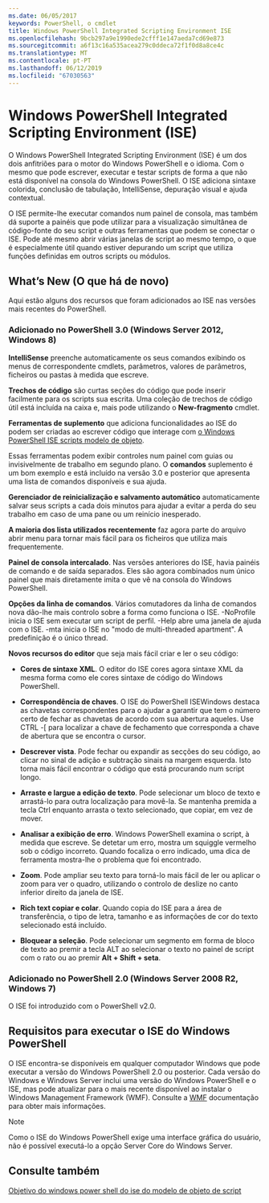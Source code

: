 ```yaml
---
ms.date: 06/05/2017
keywords: PowerShell, o cmdlet
title: Windows PowerShell Integrated Scripting Environment ISE
ms.openlocfilehash: 9bcb297a9e1990ede2cfff1e147aeda7cd69e873
ms.sourcegitcommit: a6f13c16a535acea279c0ddeca72f1f0d8a8ce4c
ms.translationtype: MT
ms.contentlocale: pt-PT
ms.lasthandoff: 06/12/2019
ms.locfileid: "67030563"
---
```

# <a name="windows-powershell-integrated-scripting-environment-ise"></a>Windows PowerShell Integrated Scripting Environment (ISE)

O Windows PowerShell Integrated Scripting Environment (ISE) é um dos dois anfitriões para o motor do Windows PowerShell e o idioma. Com o mesmo que pode escrever, executar e testar scripts de forma a que não está disponível na consola do Windows PowerShell. O ISE adiciona sintaxe colorida, conclusão de tabulação, IntelliSense, depuração visual e ajuda contextual.

O ISE permite-lhe executar comandos num painel de consola, mas também dá suporte a painéis que pode utilizar para a visualização simultânea de código-fonte do seu script e outras ferramentas que podem se conectar o ISE. Pode até mesmo abrir várias janelas de script ao mesmo tempo, o que é especialmente útil quando estiver depurando um script que utiliza funções definidas em outros scripts ou módulos.

## <a name="whats-new"></a>What’s New (O que há de novo)

Aqui estão alguns dos recursos que foram adicionados ao ISE nas versões mais recentes do PowerShell.

### <a name="added-in-powershell-30-windows-server-2012-windows-8"></a>Adicionado no PowerShell 3.0 (Windows Server 2012, Windows 8)

**IntelliSense** preenche automaticamente os seus comandos exibindo os menus de correspondente cmdlets, parâmetros, valores de parâmetros, ficheiros ou pastas à medida que escreve.

**Trechos de código** são curtas seções do código que pode inserir facilmente para os scripts sua escrita. Uma coleção de trechos de código útil está incluída na caixa e, mais pode utilizando o **New-fragmento** cmdlet.

**Ferramentas de suplemento** que adiciona funcionalidades ao ISE do podem ser criadas ao escrever código que interage com [o Windows PowerShell ISE scripts modelo de objeto](../../core-powershell/ise/The-ISE-Object-Model-Hierarchy.md).

Essas ferramentas podem exibir controles num painel com guias ou invisivelmente de trabalho em segundo plano. O **comandos** suplemento é um bom exemplo e está incluído na versão 3.0 e posterior que apresenta uma lista de comandos disponíveis e sua ajuda.

**Gerenciador de reinicialização e salvamento automático** automaticamente salvar seus scripts a cada dois minutos para ajudar a evitar a perda do seu trabalho em caso de uma pane ou um reinício inesperado.

**A maioria dos lista utilizados recentemente** faz agora parte do arquivo abrir menu para tornar mais fácil para os ficheiros que utiliza mais frequentemente.

**Painel de consola intercalado**. Nas versões anteriores do ISE, havia painéis de comando e de saída separados. Eles são agora combinados num único painel que mais diretamente imita o que vê na consola do Windows PowerShell.

**Opções da linha de comandos**. Vários comutadores da linha de comandos nova dão-lhe mais controlo sobre a forma como funciona o ISE. -NoProfile inicia o ISE sem executar um script de perfil. -Help abre uma janela de ajuda com o ISE. -mta inicia o ISE no "modo de multi-threaded apartment". A predefinição é o único thread.

**Novos recursos do editor** que seja mais fácil criar e ler o seu código:

- **Cores de sintaxe XML**. O editor do ISE cores agora sintaxe XML da mesma forma como ele cores sintaxe de código do Windows PowerShell.

- **Correspondência de chaves**. O ISE do PowerShell ISEWindows destaca as chavetas correspondentes para o ajudar a garantir que tem o número certo de fechar as chavetas de acordo com sua abertura aqueles. Use CTRL -\[ para localizar a chave de fechamento que corresponda a chave de abertura que se encontra o cursor.

- **Descrever vista**. Pode fechar ou expandir as secções do seu código, ao clicar no sinal de adição e subtração sinais na margem esquerda. Isto torna mais fácil encontrar o código que está procurando num script longo.

- **Arraste e largue a edição de texto**. Pode selecionar um bloco de texto e arrastá-lo para outra localização para movê-la. Se mantenha premida a tecla Ctrl enquanto arrasta o texto selecionado, que copiar, em vez de mover.

- **Analisar a exibição de erro**. Windows PowerShell examina o script, à medida que escreve. Se detetar um erro, mostra um squiggle vermelho sob o código incorreto. Quando focaliza o erro indicado, uma dica de ferramenta mostra-lhe o problema que foi encontrado.

- **Zoom**. Pode ampliar seu texto para torná-lo mais fácil de ler ou aplicar o zoom para ver o quadro, utilizando o controlo de deslize no canto inferior direito da janela de ISE.

- **Rich text copiar e colar**. Quando copia do ISE para a área de transferência, o tipo de letra, tamanho e as informações de cor do texto selecionado está incluído.

- **Bloquear a seleção**. Pode selecionar um segmento em forma de bloco de texto ao premir a tecla ALT ao selecionar o texto no painel de script com o rato ou ao premir **Alt + Shift + seta**.

### <a name="added-in-powershell-20-windows-server-2008-r2-windows-7"></a>Adicionado no PowerShell 2.0 (Windows Server 2008 R2, Windows 7)

O ISE foi introduzido com o PowerShell v2.0.

## <a name="requirements-for-running-the-windows-powershell-ise"></a>Requisitos para executar o ISE do Windows PowerShell

O ISE encontra-se disponíveis em qualquer computador Windows que pode executar a versão do Windows PowerShell 2.0 ou posterior. Cada versão do Windows e Windows Server inclui uma versão do Windows PowerShell e o ISE, mas pode atualizar para o mais recente disponível ao instalar o Windows Management Framework (WMF). Consulte a [WMF](/powershell/wmf) documentação para obter mais informações.

> [!NOTE]
> Como o ISE do Windows PowerShell exige uma interface gráfica do usuário, não é possível executá-lo a opção Server Core do Windows Server.

## <a name="see-also"></a>Consulte também

[Objetivo do windows power shell do ise do modelo de objeto de script](../../core-powershell/ise/Purpose-of-the-Windows-PowerShell-ISE-Scripting-Object-Model.md)
